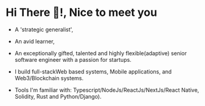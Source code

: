 <h1>Hi There 👋!, Nice to meet you</h1>

- A 'strategic generalist', 
- An avid learner, 
- An exceptionally gifted, talented and highly flexible(adaptive) senior software engineer with a passion for startups.

- I build full-stackWeb based systems, Mobile applications, and Web3/Blockchain systems.

- Tools I'm familiar with: Typescript/NodeJs/ReactJs/NextJs/React Native, Solidity, Rust and Python/Django). 


